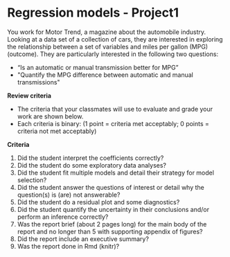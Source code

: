 # Regression models - Project1

You work for Motor Trend, a magazine about the automobile industry. Looking at a data set of a collection of cars, they are interested in exploring the relationship between a set of variables and miles per gallon (MPG) (outcome). They are particularly interested in the following two questions:

* “Is an automatic or manual transmission better for MPG”
* "Quantify the MPG difference between automatic and manual transmissions"

**Review criteria** 

* The criteria that your classmates will use to evaluate and grade your work are shown below.
* Each criteria is binary: (1 point = criteria met acceptably; 0 points = criteria not met acceptably)

**Criteria**

1. Did the student interpret the coefficients correctly?
2. Did the student do some exploratory data analyses?
3. Did the student fit multiple models and detail their strategy for model selection?
4. Did the student answer the questions of interest or detail why the question(s) is (are) not answerable?
5. Did the student do a residual plot and some diagnostics?
6. Did the student quantify the uncertainty in their conclusions and/or perform an inference correctly?
7. Was the report brief (about 2 pages long) for the main body of the report and no longer than 5 with supporting appendix of figures?
8. Did the report include an executive summary?
9. Was the report done in Rmd (knitr)?
